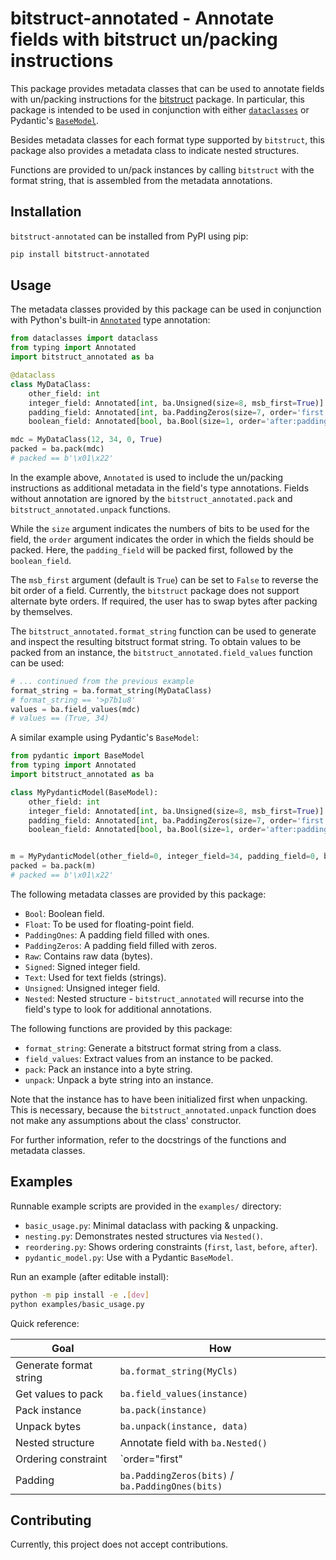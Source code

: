# bitstruct-annotated - Annotate fields with bitstruct un/packing instructions

This package provides metadata classes that can be used to annotate fields with
un/packing instructions for the [bitstruct](https://github.com/eerimoq/bitstruct)
package. In particular, this package is intended to be used in conjunction with
either [`dataclasses`](https://docs.python.org/3/library/dataclasses.html) or
Pydantic's [`BaseModel`](https://pydantic-docs.helpmanual.io/usage/models/).

Besides metadata classes for each format type supported by `bitstruct`, this
package also provides a metadata class to indicate nested structures.

Functions are provided to un/pack instances by calling `bitstruct` with the
format string, that is assembled from the metadata annotations.

## Installation

`bitstruct-annotated` can be installed from PyPI using pip:

```bash
pip install bitstruct-annotated
```

## Usage

The metadata classes provided by this package can be used in conjunction with
Python's built-in
[`Annotated`](https://docs.python.org/3/library/typing.html#typing.Annotated) 
type annotation:

```python
from dataclasses import dataclass
from typing import Annotated
import bitstruct_annotated as ba

@dataclass
class MyDataClass:
    other_field: int
    integer_field: Annotated[int, ba.Unsigned(size=8, msb_first=True)]
    padding_field: Annotated[int, ba.PaddingZeros(size=7, order='first')]
    boolean_field: Annotated[bool, ba.Bool(size=1, order='after:padding_field')]

mdc = MyDataClass(12, 34, 0, True)
packed = ba.pack(mdc)
# packed == b'\x01\x22'
```

In the example above, `Annotated` is used to include the un/packing
instructions as additional metadata in the field's type annotations. Fields
without annotation are ignored by the `bitstruct_annotated.pack` and
`bitstruct_annotated.unpack` functions.

While the `size` argument indicates the numbers of bits to be used for the field,
the `order` argument indicates the order in which the fields should be packed.
Here, the `padding_field` will be packed first, followed by the `boolean_field`.

The `msb_first` argument (default is `True`) can be set to `False` to reverse the
bit order of a field. Currently, the `bitstruct` package does not support alternate
byte orders. If required, the user has to swap bytes after packing by themselves.

The `bitstruct_annotated.format_string` function can be used to generate and
inspect the resulting bitstruct format string. To obtain values to be packed
from an instance, the `bitstruct_annotated.field_values` function can be used:

```python
# ... continued from the previous example
format_string = ba.format_string(MyDataClass)
# format_string == '>p7b1u8'
values = ba.field_values(mdc)
# values == (True, 34)
```

A similar example using Pydantic's `BaseModel`:

```python
from pydantic import BaseModel
from typing import Annotated
import bitstruct_annotated as ba

class MyPydanticModel(BaseModel):
    other_field: int
    integer_field: Annotated[int, ba.Unsigned(size=8, msb_first=True)]
    padding_field: Annotated[int, ba.PaddingZeros(size=7, order='first')]
    boolean_field: Annotated[bool, ba.Bool(size=1, order='after:padding_field')]


m = MyPydanticModel(other_field=0, integer_field=34, padding_field=0, boolean_field=True)
packed = ba.pack(m)
# packed == b'\x01\x22'
```

The following metadata classes are provided by this package:
- `Bool`: Boolean field.
- `Float`: To be used for floating-point field.
- `PaddingOnes`: A padding field filled with ones.
- `PaddingZeros`: A padding field filled with zeros.
- `Raw`: Contains raw data (bytes).
- `Signed`: Signed integer field.
- `Text`: Used for text fields (strings).
- `Unsigned`: Unsigned integer field.
- `Nested`: Nested structure - `bitstruct_annotated` will recurse into the
  field's type to look for additional annotations.

The following functions are provided by this package:
- `format_string`: Generate a bitstruct format string from a class.
- `field_values`: Extract values from an instance to be packed.
- `pack`: Pack an instance into a byte string.
- `unpack`: Unpack a byte string into an instance.

Note that the instance has to have been initialized first when unpacking.
This is necessary, because the `bitstruct_annotated.unpack` function does
not make any assumptions about the class' constructor.

For further information, refer to the docstrings of the functions and metadata
classes.

## Examples

Runnable example scripts are provided in the `examples/` directory:

* `basic_usage.py`: Minimal dataclass with packing & unpacking.
* `nesting.py`: Demonstrates nested structures via `Nested()`.
* `reordering.py`: Shows ordering constraints (`first`, `last`, `before`, `after`).
* `pydantic_model.py`: Use with a Pydantic `BaseModel`.

Run an example (after editable install):

```bash
python -m pip install -e .[dev]
python examples/basic_usage.py
```

Quick reference:

| Goal | How |
|------|-----|
| Generate format string | `ba.format_string(MyCls)` |
| Get values to pack | `ba.field_values(instance)` |
| Pack instance | `ba.pack(instance)` |
| Unpack bytes | `ba.unpack(instance, data)` |
| Nested structure | Annotate field with `ba.Nested()` |
| Ordering constraint | `order="first" | "last" | "before:field" | "after:field"` |
| Padding | `ba.PaddingZeros(bits)` / `ba.PaddingOnes(bits)` |


## Contributing

Currently, this project does not accept contributions.
